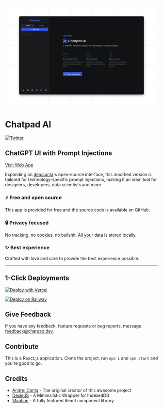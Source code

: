 ![Chatpad AI](./banner.png)

<h1>Chatpad AI</h1>

[![Twitter](https://img.shields.io/twitter/url/https/twitter.com/willgibs.svg?style=social&label=Follow%20%40willgibs)](https://twitter.com/willgibs)

<h2>ChatGPT UI with Prompt Injections</h2>
<p><a href="https://chatpad.dev"> Visit Web App</a>

Expanding on [deiucanta](https://github.com/deiucanta)'s open-source interface, this modified version is tailored for technology-specific prompt injections, making it an ideal tool for designers, developers, data scientists and more.

### ⚡️ Free and open source

This app is provided for free and the source code is available on GitHub.

### 🔒 Privacy focused

No tracking, no cookies, no bullshit. All your data is stored locally.

### ✨ Best experience

Crafted with love and care to provide the best experience possible.

---

## 1-Click Deployments

<!-- Vercel -->
[![Deploy with Vercel](https://vercel.com/button)](https://vercel.com/import/project?template=https://github.com/willgibs/chatpad-ai)

<!-- Railway -->
[![Deploy on Railway](https://railway.app/button.svg)](https://railway.app/new/template?template=<https://github.com/willgibs/chatpad-ai>)




## Give Feedback

If you have any feedback, feature requests or bug reports, message [feedback@chatpad.dev](mailto:feedback@chatpad.dev).

## Contribute

This is a React.js application. Clone the project, run `npm i` and `npm start` and you're good to go.

## Credits

- [Andrei Canta](https://github.com/deiucanta) - The original creator of this awesome project
- [DexieJS](https://dexie.org) - A Minimalistic Wrapper for IndexedDB
- [Mantine](https://mantine.dev) - A fully featured React component library
